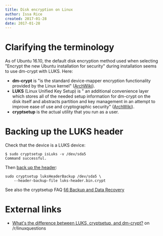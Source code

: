 ```yaml
---
title: Disk encryption on Linux
author: Issa Rice
created: 2017-01-28
date: 2017-01-28
---
```


# Clarifying the terminology

As of Ubuntu 16.10, the default disk encryption method used when selecting
"Encrypt the new Ubuntu installation for security" during installation seems to
use dm-crypt with LUKS.
Here:

* **dm-crypt** is "is the standard device-mapper encryption functionality
  provided by the Linux kernel" ([ArchWiki][arch_de]).
* **LUKS** (Linux Unified Key Setup) is " an additional convenience layer which
  stores all of the needed setup information for dm-crypt on the disk itself
  and abstracts partition and key management in an attempt to improve ease of
  use and cryptographic security" ([ArchWiki][arch_de]).
* **cryptsetup** is the actual utility that you run as a user.

# Backing up the LUKS header

Check that the device is a LUKS device:

    $ sudo cryptsetup isLuks -v /dev/sda5
    Command successful.

Then [back up the header](https://www.gwern.net/Notes#november-2016-data-loss-postmortem):

    sudo cryptsetup luksHeaderBackup /dev/sda5 \
        --header-backup-file luks-header.bin.crypt

See also the cryptsetup FAQ [§6 Backup and Data
Recovery](https://gitlab.com/cryptsetup/cryptsetup/wikis/FrequentlyAskedQuestions#6-backup-and-data-recovery)

# External links

* [What's the difference between LUKS, cryptsetup, and
  dm-crypt?](https://www.reddit.com/r/linuxquestions/comments/5a0kl7/whats_the_difference_between_luks_cryptsetup_and/)
  on /r/linuxquestions

[arch_de]: https://wiki.archlinux.org/index.php/Disk_encryption
